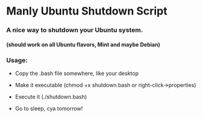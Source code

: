 # Manly Ubuntu Shutdown Script

### A nice way to shutdown your Ubuntu system.
#### (should work on all Ubuntu flavors, Mint and maybe Debian)

### Usage: 

* Copy the .bash file somewhere, like your desktop

* Make it executable (chmod +x shutdown.bash or right-click->properties)

* Execute it (./shutdown.bash)

* Go to sleep, cya tomorrow!
